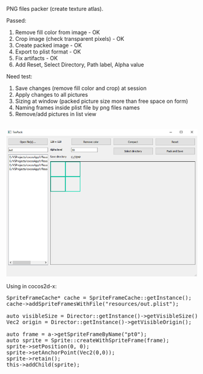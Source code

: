 PNG files packer (create texture atlas).

Passed:
1) Remove fill color from image - OK
2) Crop image (check transparent pixels) - OK
3) Create packed image - OK
4) Export to plist format - OK
5) Fix artifacts - OK
6) Add Reset, Select Directory, Path label, Alpha value

Need test:
1) Save changes (remove fill color and crop) at session
2) Apply changes to all pictures
3) Sizing at window (packed picture size more than free space on form)
4) Naming frames inside plist file by png files names
5) Remove/add pictures in list view

<br/><img src="screen.png" /><br/>

Using in cocos2d-x:
<pre>
SpriteFrameCache* cache = SpriteFrameCache::getInstance();
cache->addSpriteFramesWithFile("resources/out.plist");

auto visibleSize = Director::getInstance()->getVisibleSize();
Vec2 origin = Director::getInstance()->getVisibleOrigin();

auto frame = a->getSpriteFrameByName("pt0");
auto sprite = Sprite::createWithSpriteFrame(frame);
sprite->setPosition(0, 0);
sprite->setAnchorPoint(Vec2(0,0));
sprite->retain();
this->addChild(sprite);
</pre>
